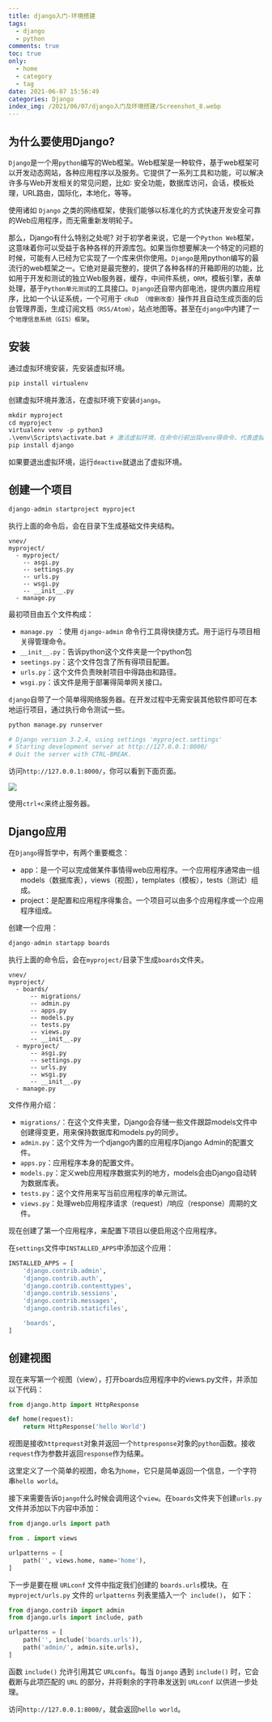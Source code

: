 ```yaml
---
title: django入门-环境搭建
tags:
  - django
  - python
comments: true
toc: true
only:
  - home
  - category
  - tag
date: 2021-06-07 15:56:49
categories: Django
index_img: /2021/06/07/django入门及环境搭建/Screenshot_8.webp
---
```


## 为什么要使用Django?

`Django`是一个用`python`编写的Web框架。Web框架是一种软件，基于web框架可以开发动态网站，各种应用程序以及服务。它提供了一系列工具和功能，可以解决许多与Web开发相关的常见问题，比如∶ 安全功能，数据库访问，会话，模板处理，URL路由，国际化，本地化，等等。

使用诸如 `Django` 之类的网络框架，使我们能够以标准化的方式快速开发安全可靠的Web应用程序，而无需重新发明轮子。

那么，Django有什么特别之处呢? 对于初学者来说，它是一个`Python Web`框架，这意味着你可以受益于各种各样的开源库包。如果当你想要解决一个特定的问题的时候，可能有人已经为它实现了一个库来供你使用。`Django`是用python编写的最流行的web框架之一。它绝对是最完整的，提供了各种各样的开箱即用的功能，比如用于开发和测试的独立Web服务器，缓存，中间件系统，`ORM`，模板引擎，表单处理，基于`Python单元测试`的工具接口。`Django`还自带内部电池，提供内置应用程序，比如一个认证系统，一个可用于 `cRuD （增删改查）`操作并且自动生成页面的后台管理界面，生成订阅文档`（RSS/Atom）`，站点地图等。甚至在`django`中内建了一个`地理信息系统（GIS）框架`。

## 安装

通过虚拟环境安装，先安装虚拟环境。

```python
pip install virtualenv
```

创建虚拟环境并激活，在虚拟环境下安装`django`。

```python
mkdir myproject
cd myproject
virtualenv venv -p python3
.\venv\Scripts\activate.bat # 激活虚拟环境，在命令行前出现venv得命令，代表虚拟环境激活
pip install django
```

如果要退出虚拟环境，运行`deactive`就退出了虚拟环境。

## 创建一个项目

```python
django-admin startproject myproject
```

执行上面的命令后，会在目录下生成基础文件夹结构。

```shell
vnev/
myproject/
  - myproject/
    -- asgi.py
    -- settings.py
    -- urls.py
    -- wsgi.py
    -- __init__.py
  - manage.py
```

最初项目由五个文件构成：

- `manage.py `：使用 `django-admin` 命令行工具得快捷方式。用于运行与项目相关得管理命令。
- `__init__.py`：告诉python这个文件夹是一个python包
- `seetings.py`：这个文件包含了所有得项目配置。
- `urls.py`：这个文件负责映射项目中得路由和路径。
- `wsgi.py`：该文件是用于部署得简单网关接口。

`django`自带了一个简单得网络服务器。在开发过程中无需安装其他软件即可在本地运行项目，通过执行命令测试一些。

```python
python manage.py runserver

# Django version 3.2.4, using settings 'myproject.settings'
# Starting development server at http://127.0.0.1:8000/
# Quit the server with CTRL-BREAK.
```

访问`http://127.0.0.1:8000/`，你可以看到下面页面。

![](Screenshot_1.webp)

使用`ctrl+c`来终止服务器。

## Django应用

在`Django`得哲学中，有两个重要概念：

- app：是一个可以完成做某件事情得web应用程序。一个应用程序通常由一组models（数据库表），views（视图），templates（模板），tests（测试）组成。
- project：是配置和应用程序得集合。一个项目可以由多个应用程序或一个应用程序组成。

创建一个应用：

```python
django-admin startapp boards
```

执行上面的命令后，会在`myproject/`目录下生成`boards`文件夹。

```shell
vnev/
myproject/
  - boards/
      -- migrations/
      -- admin.py
      -- apps.py
      -- models.py
      -- tests.py
      -- views.py
      -- __init__.py
  - myproject/
      -- asgi.py
      -- settings.py
      -- urls.py
      -- wsgi.py
      -- __init__.py
  - manage.py
```

文件作用介绍：

- `migrations/`：在这个文件夹里，Django会存储一些文件跟踪models文件中创建得变更，用来保持数据库和models.py的同步。
- `admin.py`：这个文件为一个django内置的应用程序Django Admin的配置文件。
- `apps.py`：应用程序本身的配置文件。
- `models.py`：定义web应用程序数据实列的地方，models会由Django自动转为数据库表。
- `tests.py`：这个文件用来写当前应用程序的单元测试。
- `views.py`：处理web应用程序请求（request）/响应（response）周期的文件。

现在创建了第一个应用程序，来配置下项目以便启用这个应用程序。

在`settings`文件中`INSTALLED_APPS`中添加这个应用：

```python
INSTALLED_APPS = [
    'django.contrib.admin',
    'django.contrib.auth',
    'django.contrib.contenttypes',
    'django.contrib.sessions',
    'django.contrib.messages',
    'django.contrib.staticfiles',

    'boards',
]
```

## 创建视图

现在来写第一个视图（view），打开boards应用程序中的views.py文件，并添加以下代码：

```python
from django.http import HttpResponse

def home(request):
    return HttpResponse('hello World')
```

视图是接收`httprequest`对象并返回一个`httpresponse`对象的`python`函数。接收`request`作为参数并返回`response`作为结果。

这里定义了一个简单的视图，命名为`home`，它只是简单返回一个信息，一个字符串`hello world`。

接下来需要告诉`Django`什么时候会调用这个`view`。在`boards`文件夹下创建`urls.py`文件并添加以下内容中添加：

```python
from django.urls import path

from . import views

urlpatterns = [
    path('', views.home, name='home'),
]
```

下一步是要在根 `URLconf` 文件中指定我们创建的 `boards.urls`模块。在 `myproject/urls.py` 文件的 `urlpatterns` 列表里插入一个` include()`， 如下：

```python
from django.contrib import admin
from django.urls import include, path

urlpatterns = [
    path('', include('boards.urls')),
    path('admin/', admin.site.urls),
]
```

函数 `include()` 允许引用其它 `URLconfs`。每当 `Django` 遇到 `include()` 时，它会截断与此项匹配的 `URL` 的部分，并将剩余的字符串发送到 `URLconf` 以供进一步处理。

访问`http://127.0.0.1:8000/`，就会返回`hello world`。



[//]:#(设置表格整体居中显示)
<style>
    table
    {
        margin: auto;
        font-size: 80%;
    }
</style>


